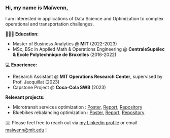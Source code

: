 ### Hi, my name is Maïwenn,

<!--
**maiwenndanno/maiwenndanno** is a ✨ _special_ ✨ repository because its `README.md` (this file) appears on your GitHub profile.
-->
I am interested in applications of Data Science and Optimization to complex operational and transportation challenges.


🧑🏻‍🎓 **Education:**
- Master of Business Analytics @ **MIT** (2022-2023)
- MSc, BSc in Applied Math & Operations Engineering @ **CentraleSupélec & Ecole Polytechnique de Bruxelles** (2016-2022)

  
💻 **Experience:**
- Research Assistant @ **MIT Operations Research Center**, supervised by Prof. Jacquillat (2023)
- Capstone Project @ **Coca-Cola SWB** (2023)

**Relevant projects:**
- Microtransit services optimization : [Poster](https://github.com/maiwenndanno/RA-Microtransit/blob/6dff62b4af6ef20f3b5f45c09e541d2115efb4f5/4_deliverables/Poster.pdf), [Report](https://github.com/maiwenndanno/RA-Microtransit/blob/6dff62b4af6ef20f3b5f45c09e541d2115efb4f5/4_deliverables/Report.pdf), [Repository](https://github.com/maiwenndanno/RA-Microtransit.git)
- Bluebikes rebalancing optimization : [Poster](https://github.com/chesterkv/15.093-Optimization/blob/main/deliverables/poster.pdf), [Report](https://github.com/chesterkv/15.093-Optimization/blob/4a11786faf15368952323987701c403c6845b30e/deliverables/final_report.pdf), [Repository](https://github.com/chesterkv/15.093-Optimization.git)

✉️ Please feel free to reach out via [my Linkedin profile](https://www.linkedin.com/in/maiwenndanno/) or email [maiwenn@mit.edu](maiwenn@mit.edu) !

